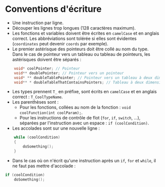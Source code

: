 # Conventions d'écriture

- Une instruction par ligne.
- Découper les lignes trop longues (128 caractères maximum).
- Les fonctions et variables doivent être écrites en `camelCase` et en anglais correct. Les abbréviations sont tolérée si elles sont évidentes (`coordinates` peut devenir `coords` par exemple).
- Le premier astérisque des pointeurs doit être collé au nom du type. Dans le cas de pointeur vers un tableau ou tableau de pointeurs, les astérisques doivent être séparés :
```c
    void* coolPointer; // Pointeur
    void** doublePointer; // Pointeur vers un pointeur
    void* ** doubleTablePointer; // Pointeur vers un tableau à deux dimensions
    void** * doubleTableThatContainsPointers; // Tableau à deux dimensions qui contient des pointeurs
```
- Les types prennent `T_` en préfixe, sont écrits en `camelCase` et en anglais correct : `T_CoolTypeName`.
- Les parenthèses sont :
    - Pour les fonctions, collées au nom de la fonction : `void coolFunction(int coolParam);`.
    - Pour les instructions de contrôle de flot (`for`, `if`, `switch`, ...), séparées par l'instruction avec un espace : `if (coolCondition)`.
- Les accolades sont sur une nouvelle ligne :
```c
    while (coolCondition)
    {
        doSomething();
    }
```
- Dans le cas où on n'écrit qu'une instruction après un `if`, `for` et `while`, il ne faut pas mettre d'accolade :
```c
if (coolCondition)
    doSomething();
```
